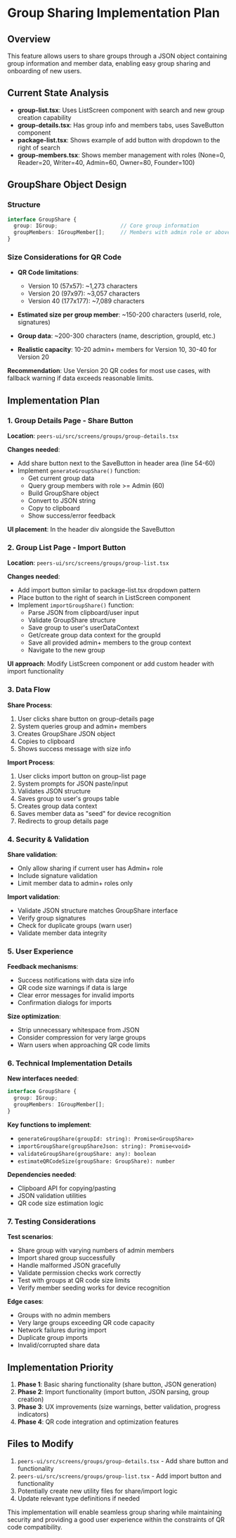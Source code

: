 # Group Sharing Implementation Plan

## Overview
This feature allows users to share groups through a JSON object containing group information and member data, enabling easy group sharing and onboarding of new users.

## Current State Analysis
- **group-list.tsx**: Uses ListScreen component with search and new group creation capability
- **group-details.tsx**: Has group info and members tabs, uses SaveButton component
- **package-list.tsx**: Shows example of add button with dropdown to the right of search
- **group-members.tsx**: Shows member management with roles (None=0, Reader=20, Writer=40, Admin=60, Owner=80, Founder=100)

## GroupShare Object Design

### Structure
```typescript
interface GroupShare {
  group: IGroup;                    // Core group information
  groupMembers: IGroupMember[];     // Members with admin role or above (Admin=60, Owner=80, Founder=100)
}
```

### Size Considerations for QR Code
- **QR Code limitations**: 
  - Version 10 (57x57): ~1,273 characters
  - Version 20 (97x97): ~3,057 characters
  - Version 40 (177x177): ~7,089 characters

- **Estimated size per group member**: ~150-200 characters (userId, role, signatures)
- **Group data**: ~200-300 characters (name, description, groupId, etc.)
- **Realistic capacity**: 10-20 admin+ members for Version 10, 30-40 for Version 20

**Recommendation**: Use Version 20 QR codes for most use cases, with fallback warning if data exceeds reasonable limits.

## Implementation Plan

### 1. Group Details Page - Share Button

**Location**: `peers-ui/src/screens/groups/group-details.tsx`

**Changes needed**:
- Add share button next to the SaveButton in header area (line 54-60)
- Implement `generateGroupShare()` function:
  - Get current group data
  - Query group members with role >= Admin (60)
  - Build GroupShare object
  - Convert to JSON string
  - Copy to clipboard
  - Show success/error feedback

**UI placement**: In the header div alongside the SaveButton

### 2. Group List Page - Import Button

**Location**: `peers-ui/src/screens/groups/group-list.tsx`

**Changes needed**:
- Add import button similar to package-list.tsx dropdown pattern
- Place button to the right of search in ListScreen component
- Implement `importGroupShare()` function:
  - Parse JSON from clipboard/user input
  - Validate GroupShare structure
  - Save group to user's userDataContext
  - Get/create group data context for the groupId
  - Save all provided admin+ members to the group context
  - Navigate to the new group

**UI approach**: Modify ListScreen component or add custom header with import functionality

### 3. Data Flow

**Share Process**:
1. User clicks share button on group-details page
2. System queries group and admin+ members
3. Creates GroupShare JSON object
4. Copies to clipboard
5. Shows success message with size info

**Import Process**:
1. User clicks import button on group-list page  
2. System prompts for JSON paste/input
3. Validates JSON structure
4. Saves group to user's groups table
5. Creates group data context
6. Saves member data as "seed" for device recognition
7. Redirects to group details page

### 4. Security & Validation

**Share validation**:
- Only allow sharing if current user has Admin+ role
- Include signature validation
- Limit member data to admin+ roles only

**Import validation**:
- Validate JSON structure matches GroupShare interface
- Verify group signatures
- Check for duplicate groups (warn user)
- Validate member data integrity

### 5. User Experience

**Feedback mechanisms**:
- Success notifications with data size info
- QR code size warnings if data is large
- Clear error messages for invalid imports
- Confirmation dialogs for imports

**Size optimization**:
- Strip unnecessary whitespace from JSON
- Consider compression for very large groups
- Warn users when approaching QR code limits

### 6. Technical Implementation Details

**New interfaces needed**:
```typescript
interface GroupShare {
  group: IGroup;
  groupMembers: IGroupMember[];
}
```

**Key functions to implement**:
- `generateGroupShare(groupId: string): Promise<GroupShare>`
- `importGroupShare(groupShareJson: string): Promise<void>`
- `validateGroupShare(groupShare: any): boolean`
- `estimateQRCodeSize(groupShare: GroupShare): number`

**Dependencies needed**:
- Clipboard API for copying/pasting
- JSON validation utilities
- QR code size estimation logic

### 7. Testing Considerations

**Test scenarios**:
- Share group with varying numbers of admin members
- Import shared group successfully
- Handle malformed JSON gracefully
- Validate permission checks work correctly
- Test with groups at QR code size limits
- Verify member seeding works for device recognition

**Edge cases**:
- Groups with no admin members
- Very large groups exceeding QR code capacity
- Network failures during import
- Duplicate group imports
- Invalid/corrupted share data

## Implementation Priority

1. **Phase 1**: Basic sharing functionality (share button, JSON generation)
2. **Phase 2**: Import functionality (import button, JSON parsing, group creation)
3. **Phase 3**: UX improvements (size warnings, better validation, progress indicators)
4. **Phase 4**: QR code integration and optimization features

## Files to Modify

1. `peers-ui/src/screens/groups/group-details.tsx` - Add share button and functionality
2. `peers-ui/src/screens/groups/group-list.tsx` - Add import button and functionality  
3. Potentially create new utility files for share/import logic
4. Update relevant type definitions if needed

This implementation will enable seamless group sharing while maintaining security and providing a good user experience within the constraints of QR code compatibility.